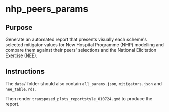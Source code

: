# nhp_peers_params

## Purpose

Generate an automated report that presents visually each scheme's selected mitigator values for New Hospital Programme (NHP) modelling and compare them against their peers' selections and the National Elicitation Exercise (NEE). 

## Instructions

The `data/` folder should also contain `all_params.json`, `mitigators.json` and `nee_table.rds`.

Then render `transposed_plots_reportstyle_010724.qmd` to produce the report.

